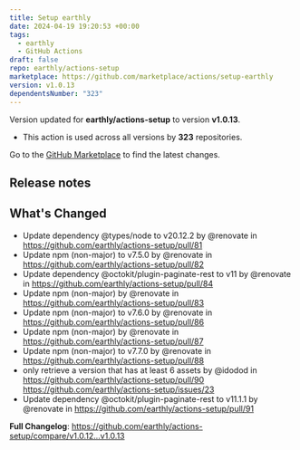 ```yaml
---
title: Setup earthly
date: 2024-04-19 19:20:53 +00:00
tags:
  - earthly
  - GitHub Actions
draft: false
repo: earthly/actions-setup
marketplace: https://github.com/marketplace/actions/setup-earthly
version: v1.0.13
dependentsNumber: "323"
---
```



Version updated for **earthly/actions-setup** to version **v1.0.13**.
- This action is used across all versions by **323** repositories.

Go to the [GitHub Marketplace](https://github.com/marketplace/actions/setup-earthly) to find the latest changes.

## Release notes

## What's Changed
* Update dependency @types/node to v20.12.2 by @renovate in https://github.com/earthly/actions-setup/pull/81
* Update npm (non-major) to v7.5.0 by @renovate in https://github.com/earthly/actions-setup/pull/82
* Update dependency @octokit/plugin-paginate-rest to v11 by @renovate in https://github.com/earthly/actions-setup/pull/84
* Update npm (non-major) by @renovate in https://github.com/earthly/actions-setup/pull/83
* Update npm (non-major) to v7.6.0 by @renovate in https://github.com/earthly/actions-setup/pull/86
* Update npm (non-major) by @renovate in https://github.com/earthly/actions-setup/pull/87
* Update npm (non-major) to v7.7.0 by @renovate in https://github.com/earthly/actions-setup/pull/88
* only retrieve a version that has at least 6 assets by @idodod in https://github.com/earthly/actions-setup/pull/90 https://github.com/earthly/actions-setup/issues/23
* Update dependency @octokit/plugin-paginate-rest to v11.1.1 by @renovate in https://github.com/earthly/actions-setup/pull/91


**Full Changelog**: https://github.com/earthly/actions-setup/compare/v1.0.12...v1.0.13
